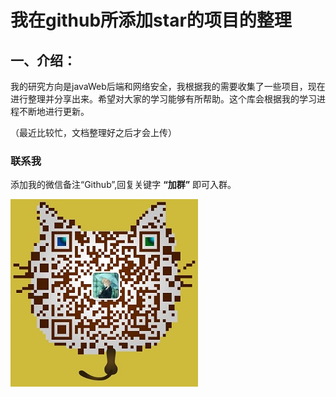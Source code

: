 # 我在github所添加star的项目的整理

## 一、介绍：

​        我的研究方向是javaWeb后端和网络安全，我根据我的需要收集了一些项目，现在进行整理并分享出来。希望对大家的学习能够有所帮助。这个库会根据我的学习进程不断地进行更新。

（最近比较忙，文档整理好之后才会上传）

### 联系我

添加我的微信备注“Github”,回复关键字 **“加群”** 即可入群。

![weixin](assets/weixin.png)